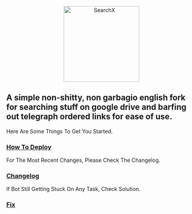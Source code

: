  <p align="center">
  <img width="200" src="https://cdn.dribbble.com/users/1501052/screenshots/5468049/searching_tickets.gif" alt="SearchX">
</p> 


<p align="center">
  
## A simple non-shitty, non garbagio english fork for searching stuff on google drive and barfing out telegraph ordered links for ease of use. 
</p>


Here Are Some Things To Get You Started.

### [How To Deploy](https://github.com/AnimeKaizoku/ArchivistsBot/wiki/How-To-Deploy)


For The Most Recent Changes, Please Check The Changelog.

### [Changelog](https://github.com/AnimeKaizoku/ArchivistsBot/wiki/Changelog)

If Bot Still Getting Stuck On Any Task, Check Solution.

### [Fix](https://github.com/AnimeKaizoku/ArchivistsBot/wiki/Fix-To-Getting-Stuck)

